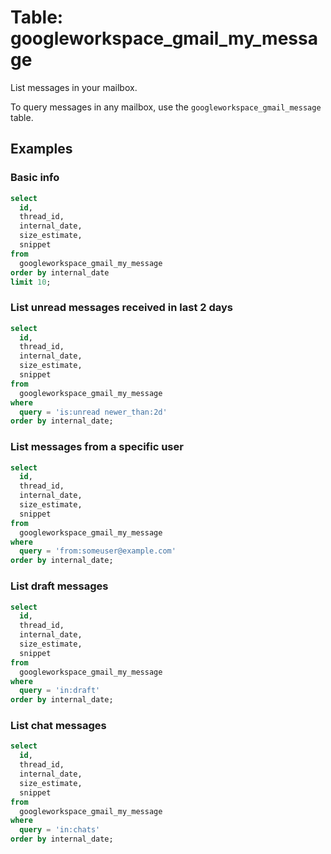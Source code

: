 # Table: googleworkspace_gmail_my_message

List messages in your mailbox.

To query messages in any mailbox, use the `googleworkspace_gmail_message` table.

## Examples

### Basic info

```sql
select
  id,
  thread_id,
  internal_date,
  size_estimate,
  snippet
from
  googleworkspace_gmail_my_message
order by internal_date
limit 10;
```

### List unread messages received in last 2 days

```sql
select
  id,
  thread_id,
  internal_date,
  size_estimate,
  snippet
from
  googleworkspace_gmail_my_message
where
  query = 'is:unread newer_than:2d'
order by internal_date;
```

### List messages from a specific user

```sql
select
  id,
  thread_id,
  internal_date,
  size_estimate,
  snippet
from
  googleworkspace_gmail_my_message
where
  query = 'from:someuser@example.com'
order by internal_date;
```

### List draft messages

```sql
select
  id,
  thread_id,
  internal_date,
  size_estimate,
  snippet
from
  googleworkspace_gmail_my_message
where
  query = 'in:draft'
order by internal_date;
```

### List chat messages

```sql
select
  id,
  thread_id,
  internal_date,
  size_estimate,
  snippet
from
  googleworkspace_gmail_my_message
where
  query = 'in:chats'
order by internal_date;
```
